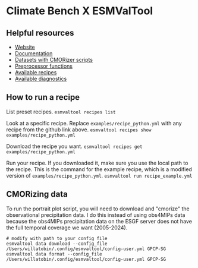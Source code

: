 # Climate Bench X ESMValTool

## Helpful resources
- [Website](https://esmvaltool.org/)
- [Documentation](https://docs.esmvaltool.org/en/latest/)
- [Datasets with CMORizer scripts](https://docs.esmvaltool.org/en/latest/input.html#supported-datasets-for-which-a-cmorizer-script-is-available)
- [Preprocessor functions](https://docs.esmvaltool.org/projects/ESMValCore/en/latest/api/esmvalcore.preprocessor.html)
- [Available recipes](https://github.com/ESMValGroup/ESMValTool/tree/main/esmvaltool/recipes)
- [Available diagnostics](https://github.com/ESMValGroup/ESMValTool/tree/main/esmvaltool/diag_scripts)

## How to run a recipe
List preset recipes.
`esmvaltool recipes list`

Look at a specific recipe. Replace `examples/recipe_python.yml` with any recipe from the github link above.
`esmvaltool recipes show examples/recipe_python.yml`

Download the recipe you want.
`esmvaltool recipes get examples/recipe_python.yml`

Run your recipe. If you downloaded it, make sure you use the local path to the recipe. This is the command for the example recipe, which is a modified version of `examples/recipe_python.yml`.
`esmvaltool run recipe_example.yml`

## CMORizing data
To run the portrait plot script, you will need to download and "cmorize" the observational precipitation data. I do this instead of using obs4MIPs data because the obs4MIPs precipitation data on the ESGF server does not have the full temporal coverage we want (2005-2024).
```
# modify with path to your config file
esmvaltool data download --config_file /Users/willatobin/.config/esmvaltool/config-user.yml GPCP-SG
esmvaltool data format --config_file /Users/willatobin/.config/esmvaltool/config-user.yml GPCP-SG
```
